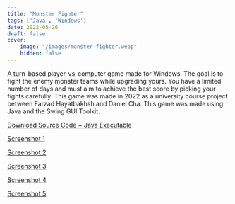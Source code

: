 ```yaml
---
title: "Monster Fighter"
tags: ['Java', 'Windows']
date: 2022-05-26
draft: false
cover:
    image: "/images/monster-fighter.webp"
    hidden: false
---
```

A turn-based player-vs-computer game made for Windows.
The goal is to fight the enemy monster teams while upgrading yours.
You have a limited number of days and must aim to achieve the best score by picking your fights carefully.
This game was made in 2022 as a university course project between Farzad Hayatbakhsh and Daniel Cha.
This game was made using Java and the Swing GUI Toolkit.

[Download Source Code + Java Executable](https://1drv.ms/u/s!AhCA5BqltFh3gXRSnwmdtV2jo2CH?e=8a8Qry)

[Screenshot 1](/images/monster-fighter/1.webp)

[Screenshot 2](/images/monster-fighter/2.webp)

[Screenshot 3](/images/monster-fighter/3.webp)

[Screenshot 4](/images/monster-fighter/4.webp)

[Screenshot 5](/images/monster-fighter/5.webp)
